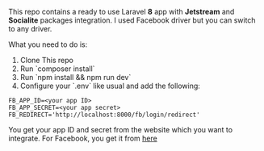 This repo contains a ready to use Laravel <b>8</b> app with <b>Jetstream</b> and <b>Socialite</b> packages integration.
I used Facebook driver but you can switch to any driver.

What you need to do is:

<ol>
    <li>Clone This repo</li>
    <li>Run `composer install`</li>
    <li>Run `npm install && npm run dev`</li>
    <li>Configure your `.env` like usual and add the following:</li>
</ol>

```
FB_APP_ID=<your app ID>
FB_APP_SECRET=<your app secret>
FB_REDIRECT='http://localhost:8000/fb/login/redirect'
```

You get your app ID and secret from the website which you want to integrate. For Facebook, you get it from <a href='https://developers.facebook.com/apps' target='_blank'>here</a>
